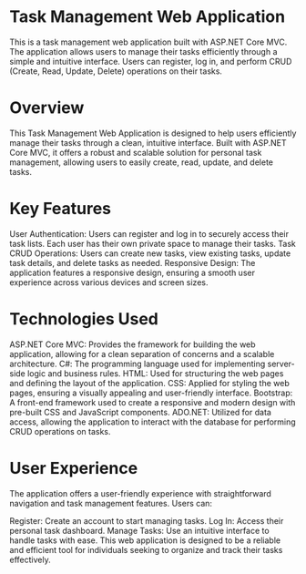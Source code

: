 # Task Management Web Application
 This is a task management web application built with ASP.NET Core MVC. The application allows users to manage their tasks efficiently through a simple and intuitive interface. Users can register, log in, and perform CRUD (Create, Read, Update, Delete) operations on their tasks.

# Overview
This Task Management Web Application is designed to help users efficiently manage their tasks through a clean, intuitive interface. Built with ASP.NET Core MVC, it offers a robust and scalable solution for personal task management, allowing users to easily create, read, update, and delete tasks.

# Key Features
User Authentication: Users can register and log in to securely access their task lists. Each user has their own private space to manage their tasks.
Task CRUD Operations: Users can create new tasks, view existing tasks, update task details, and delete tasks as needed.
Responsive Design: The application features a responsive design, ensuring a smooth user experience across various devices and screen sizes.

# Technologies Used
ASP.NET Core MVC: Provides the framework for building the web application, allowing for a clean separation of concerns and a scalable architecture.
C#: The programming language used for implementing server-side logic and business rules.
HTML: Used for structuring the web pages and defining the layout of the application.
CSS: Applied for styling the web pages, ensuring a visually appealing and user-friendly interface.
Bootstrap: A front-end framework used to create a responsive and modern design with pre-built CSS and JavaScript components.
ADO.NET: Utilized for data access, allowing the application to interact with the database for performing CRUD operations on tasks.

# User Experience
The application offers a user-friendly experience with straightforward navigation and task management features. Users can:

Register: Create an account to start managing tasks.
Log In: Access their personal task dashboard.
Manage Tasks: Use an intuitive interface to handle tasks with ease.
This web application is designed to be a reliable and efficient tool for individuals seeking to organize and track their tasks effectively.

